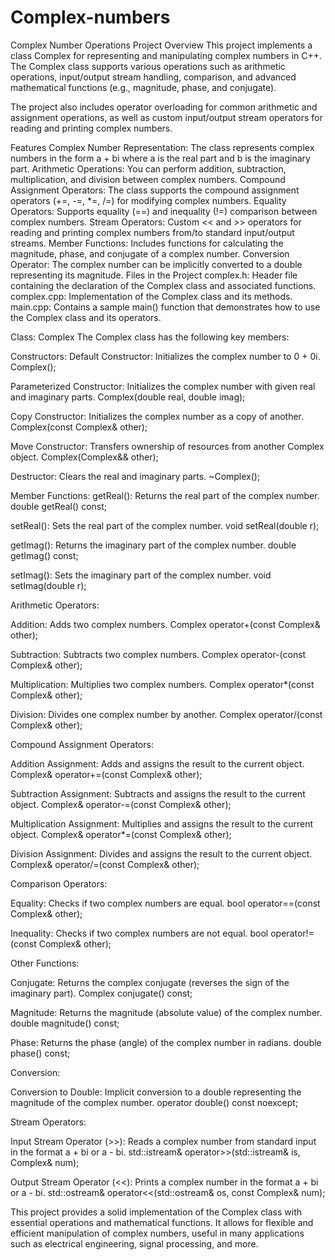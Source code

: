 # Complex-numbers
Complex Number Operations Project
Overview
This project implements a class Complex for representing and manipulating complex numbers in C++. The Complex class supports various operations such as arithmetic operations, input/output stream handling, comparison, and advanced mathematical functions (e.g., magnitude, phase, and conjugate).

The project also includes operator overloading for common arithmetic and assignment operations, as well as custom input/output stream operators for reading and printing complex numbers.

Features
Complex Number Representation: The class represents complex numbers in the form a + bi where a is the real part and b is the imaginary part.
Arithmetic Operations: You can perform addition, subtraction, multiplication, and division between complex numbers.
Compound Assignment Operators: The class supports the compound assignment operators (+=, -=, *=, /=) for modifying complex numbers.
Equality Operators: Supports equality (==) and inequality (!=) comparison between complex numbers.
Stream Operators: Custom << and >> operators for reading and printing complex numbers from/to standard input/output streams.
Member Functions: Includes functions for calculating the magnitude, phase, and conjugate of a complex number.
Conversion Operator: The complex number can be implicitly converted to a double representing its magnitude.
Files in the Project
complex.h: Header file containing the declaration of the Complex class and associated functions.
complex.cpp: Implementation of the Complex class and its methods.
main.cpp: Contains a sample main() function that demonstrates how to use the Complex class and its operators.

Class: Complex
The Complex class has the following key members:

Constructors:
Default Constructor: Initializes the complex number to 0 + 0i.
Complex();

Parameterized Constructor: Initializes the complex number with given real and imaginary parts.
Complex(double real, double imag);

Copy Constructor: Initializes the complex number as a copy of another.
Complex(const Complex& other);

Move Constructor: Transfers ownership of resources from another Complex object.
Complex(Complex&& other);

Destructor: Clears the real and imaginary parts.
~Complex();

Member Functions:
getReal(): Returns the real part of the complex number.
double getReal() const;

setReal(): Sets the real part of the complex number.
void setReal(double r);

getImag(): Returns the imaginary part of the complex number.
double getImag() const;

setImag(): Sets the imaginary part of the complex number.
void setImag(double r);

Arithmetic Operators:

Addition: Adds two complex numbers.
Complex operator+(const Complex& other);

Subtraction: Subtracts two complex numbers.
Complex operator-(const Complex& other);

Multiplication: Multiplies two complex numbers.
Complex operator*(const Complex& other);

Division: Divides one complex number by another.
Complex operator/(const Complex& other);

Compound Assignment Operators:

Addition Assignment: Adds and assigns the result to the current object.
Complex& operator+=(const Complex& other);

Subtraction Assignment: Subtracts and assigns the result to the current object.
Complex& operator-=(const Complex& other);

Multiplication Assignment: Multiplies and assigns the result to the current object.
Complex& operator*=(const Complex& other);

Division Assignment: Divides and assigns the result to the current object.
Complex& operator/=(const Complex& other);

Comparison Operators:

Equality: Checks if two complex numbers are equal.
bool operator==(const Complex& other);

Inequality: Checks if two complex numbers are not equal.
bool operator!=(const Complex& other);

Other Functions:

Conjugate: Returns the complex conjugate (reverses the sign of the imaginary part).
Complex conjugate() const;

Magnitude: Returns the magnitude (absolute value) of the complex number.
double magnitude() const;

Phase: Returns the phase (angle) of the complex number in radians.
double phase() const;

Conversion:

Conversion to Double: Implicit conversion to a double representing the magnitude of the complex number.
operator double() const noexcept;

Stream Operators:

Input Stream Operator (>>): Reads a complex number from standard input in the format a + bi or a - bi.
std::istream& operator>>(std::istream& is, Complex& num);

Output Stream Operator (<<): Prints a complex number in the format a + bi or a - bi.
std::ostream& operator<<(std::ostream& os, const Complex& num);

This project provides a solid implementation of the Complex class with essential operations and mathematical functions. It allows for flexible and efficient manipulation of complex numbers, useful in many applications such as electrical engineering, signal processing, and more.
